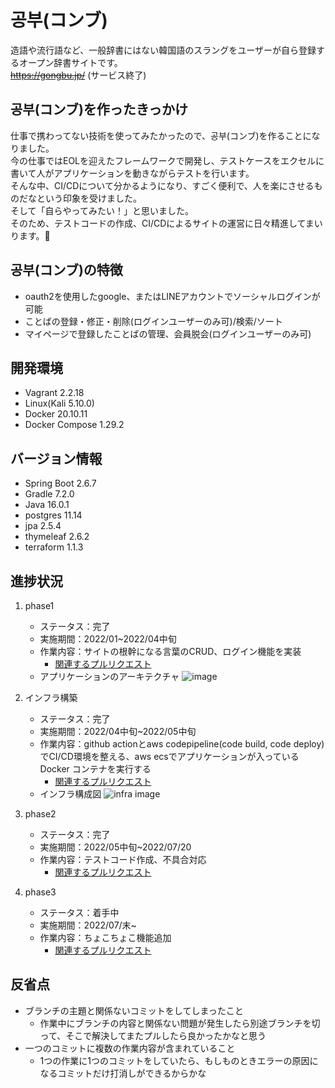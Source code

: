 # 공부(コンブ)
造語や流行語など、一般辞書にはない韓国語のスラングをユーザーが自ら登録するオープン辞書サイトです。<br/>
~~https://gongbu.jp/~~ (サービス終了)

## 공부(コンブ)を作ったきっかけ
仕事で携わってない技術を使ってみたかったので、공부(コンブ)を作ることになりました。<br>
今の仕事ではEOLを迎えたフレームワークで開発し、テストケースをエクセルに書いて人がアプリケーションを動きながらテストを行います。<br>
そんな中、CI/CDについて分かるようになり、すごく便利で、人を楽にさせるものだなという印象を受けました。<br>
そして「自らやってみたい！」と思いました。<br>
そのため、テストコードの作成、CI/CDによるサイトの運営に日々精進してまいります。💪

## 공부(コンブ)の特徴
- oauth2を使用したgoogle、またはLINEアカウントでソーシャルログインが可能
- ことばの登録・修正・削除(ログインユーザーのみ可)/検索/ソート
- マイページで登録したことばの管理、会員脱会(ログインユーザーのみ可)

## 開発環境
- Vagrant 2.2.18
- Linux(Kali 5.10.0)
- Docker 20.10.11
- Docker Compose 1.29.2

## バージョン情報
- Spring Boot 2.6.7
- Gradle 7.2.0
- Java 16.0.1
- postgres 11.14
- jpa 2.5.4
- thymeleaf 2.6.2
- terraform 1.1.3

## 進捗状況
1. phase1
   - ステータス：完了
   - 実施期間：2022/01~2022/04中旬
   - 作業内容：サイトの根幹になる言葉のCRUD、ログイン機能を実装
     + [関連するプルリクエスト](https://github.com/crane93/gongbu/pulls?q=is%3Apr+is%3Aclosed+label%3Aphase1)
   - アプリケーションのアーキテクチャ
   ![image](https://user-images.githubusercontent.com/44425582/194066133-4075faa3-1f0b-45bc-9e5d-ea89665ea562.png)
     
2. インフラ構築
   - ステータス：完了
   - 実施期間：2022/04中旬~2022/05中旬
   - 作業内容：github actionとaws codepipeline(code build, code deploy)でCI/CD環境を整える、aws ecsでアプリケーションが入っているDocker コンテナを実行する
     + [関連するプルリクエスト](https://github.com/crane93/gongbu/pulls?q=is%3Apr+is%3Aclosed+label%3A%E3%82%A4%E3%83%B3%E3%83%95%E3%83%A9)
   - インフラ構成図
   ![infra image](https://user-images.githubusercontent.com/44425582/169836756-9aa6c01e-a1d6-4028-8282-55d62b8ecbb9.png)
3. phase2 
   - ステータス：完了
   - 実施期間：2022/05中旬~2022/07/20
   - 作業内容：テストコード作成、不具合対応
     + [関連するプルリクエスト](https://github.com/crane93/gongbu/pulls?q=is%3Apr+is%3Aclosed+label%3Aphase2+label%3Amerged%21)
4. phase3
   - ステータス：着手中
   - 実施期間：2022/07/末~
   - 作業内容：ちょこちょこ機能追加
     + [関連するプルリクエスト](https://github.com/crane93/gongbu/pulls?q=is%3Apr+is%3Aclosed+label%3Aphase3)

## 反省点
- ブランチの主題と関係ないコミットをしてしまったこと
  + 作業中にブランチの内容と関係ない問題が発生したら別途ブランチを切って、そこで解決してまたプルしたら良かったかなと思う
- 一つのコミットに複数の作業内容が含まれていること
  + 1つの作業に1つのコミットをしていたら、もしものときエラーの原因になるコミットだけ打消しができるからかな
